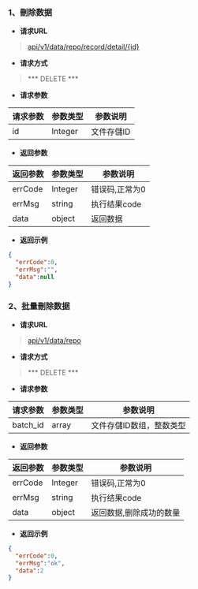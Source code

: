 ### 1、刪除数据

- **请求URL**
> [api/v1/data/repo/record/detail/{id}](#)

- **请求方式** 

> *** DELETE *** 

- **请求参数**

| 请求参数      |     参数类型 |   参数说明   |
| -------- | --------| ------ |
|id          |Integer          |文件存儲ID|

- **返回参数**

| 返回参数      |     参数类型 |   参数说明   |
| -------- | --------| ------ |
| errCode|   Integer|  错误码,正常为0|
| errMsg|   string|  执行结果code|
| data|   object|  返回数据|

- **返回示例**  

```json
{
  "errCode":0,
  "errMsg":"",
  "data":null
}
```

### 2、批量刪除数据

- **请求URL**
> [api/v1/data/repo](#)

- **请求方式** 

> *** DELETE *** 

- **请求参数**

| 请求参数      |     参数类型 |   参数说明   |
| -------- | --------| ------ |
|batch_id  |array    |文件存儲ID数组，整数类型|

- **返回参数**

| 返回参数      |     参数类型 |   参数说明   |
| -------- | --------| ------ |
| errCode|   Integer|  错误码,正常为0|
| errMsg|   string|  执行结果code|
| data|   object|  返回数据,删除成功的数量|

- **返回示例**  

```json
{
  "errCode":0,
  "errMsg":"ok",
  "data":2
}
```